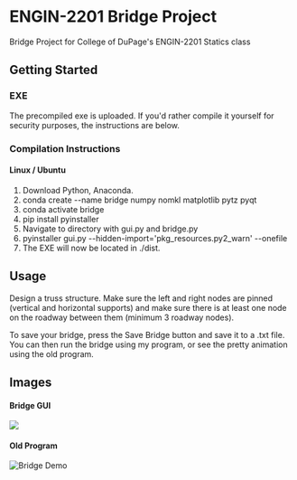 # ENGIN-2201 Bridge Project
Bridge Project for College of DuPage's ENGIN-2201 Statics class

## Getting Started
### EXE
The precompiled exe is uploaded. If you'd rather compile it yourself for security purposes, the instructions are below.
### Compilation Instructions
#### Linux / Ubuntu
1) Download Python, Anaconda.
2) conda create --name bridge numpy nomkl matplotlib pytz pyqt
3) conda activate bridge
4) pip install pyinstaller
5) Navigate to directory with gui.py and bridge.py
6) pyinstaller gui.py --hidden-import='pkg_resources.py2_warn' --onefile
7) The EXE will now be located in ./dist. 

## Usage
Design a truss structure. Make sure the left and right nodes are pinned (vertical and horizontal supports) and make sure there is at least one node on the roadway between them (minimum 3 roadway nodes).

To save your bridge, press the Save Bridge button and save it to a .txt file. You can then run the bridge using my program, or see the pretty animation using the old program.

## Images
#### Bridge GUI
<img src="https://i.imgur.com/d56HND8.png">

#### Old Program

![Bridge Demo](https://i.imgur.com/rNWAU2n.gif)
